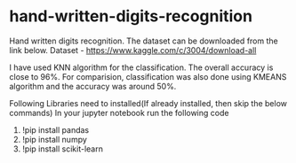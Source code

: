 # hand-written-digits-recognition
Hand written digits recognition. The dataset can be downloaded from the link below.
Dataset - https://www.kaggle.com/c/3004/download-all

I have used KNN algorithm for the classification. The overall accuracy is close to 96%. 
For comparision, classification was also done using KMEANS algorithm and the accuracy was around 50%.

Following Libraries need to installed(If already installed, then skip the below commands)
In your jupyter notebook run the following code
1) !pip install pandas
2) !pip install numpy
3) !pip install scikit-learn





